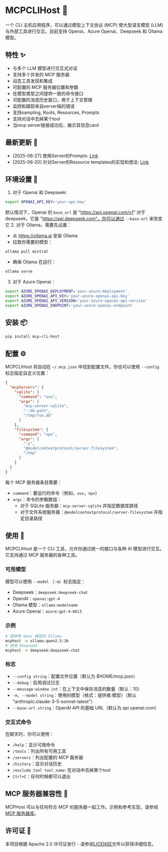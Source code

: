# MCPCLIHost 🤖
一个 CLI 主机应用程序，可以通过模型上下文协议 (MCP) 使大型语言模型 (LLM) 与外部工具进行交互。目前支持 Openai、Azure Openai、Deepseek 和 Ollama 模型。

## 特性 ✨
- 与多个 LLM 模型进行交互式对话
- 支持多个并发的 MCP 服务器
- 动态工具发现和集成
- 可配置的 MCP 服务器位置和参数
- 在模型类型之间提供一致的命令接口
- 可配置的消息历史窗口，用于上下文管理
- 监控和跟踪来自server端的错误
- 支持sampling, Roots, Resources, Prompts
- 支持对话中去掉某个tool
- 当mcp server链接成功后，展示其信息card

## 最新更新 💌
- [2025-06-27] 使用Server的Prompts: [Link](./docs/zh/prompts_usage.md)
- [2025-06-20] 针对Server的Resource templates的实现和想法: [Link](./docs/zh/resource_templates_implements.md)

## 环境设置 🔧
1. 对于 Openai 和 Deepseek:
```bash
export OPENAI_API_KEY='your-api-key'
```
默认情况下，Openai 的 `base_url` 是 "https://api.openai.com/v1"
对于 deepseek，它是 "https://api.deepseek.com"，你可以通过 `--base-url` 来改变它
2. 对于 Ollama，需要先设置：
- 从 https://ollama.ai 安装 Ollama
- 拉取你需要的模型：
```bash
ollama pull mistral
```
- 确保 Ollama 在运行：
```bash
ollama serve
```
3. 对于 Azure Openai：
```bash
export AZURE_OPENAI_DEPLOYMENT='your-azure-deployment'
export AZURE_OPENAI_API_KEY='your-azure-openai-api-key'
export AZURE_OPENAI_API_VERSION='your-azure-openai-api-version'
export AZURE_OPENAI_ENDPOINT='your-azure-openai-endpoint'
```
## 安装 📦
```bash
pip install mcp-cli-host
```
## 配置 ⚙️
MCPCLIHost 将自动在 `~/.mcp.json` 中找到配置文件。你也可以使用 `--config` 标志指定自定义位置：
```json
{
  "mcpServers": {
    "sqlite": {
      "command": "uvx",
      "args": [
        "mcp-server-sqlite",
        "--db-path",
        "/tmp/foo.db"
      ]
    },
    "filesystem": {
      "command": "npx",
      "args": [
        "-y",
        "@modelcontextprotocol/server-filesystem",
        "/tmp"
      ]
    }
  }
}
```
每个 MCP 服务器条目需要：
- `command`：要运行的命令（例如，`uvx`，`npx`） 
- `args`：命令的参数数组：
  - 对于 SQLite 服务器：`mcp-server-sqlite` 并指定数据库路径
  - 对于文件系统服务器：`@modelcontextprotocol/server-filesystem` 并指定目录路径
## 使用 🚀
MCPCLIHost 是一个 CLI 工具，允许你通过统一的接口与各种 AI 模型进行交互。它支持通过 MCP 服务器的各种工具。
### 可用模型
模型可以使用 `--model` （`-m`）标志指定：
- Deepseek：`deepseek:deepseek-chat`
- OpenAI：`openai:gpt-4`
- Ollama 模型：`ollama:modelname`
- Azure Openai：`azure:gpt-4-0613`
### 示例
```bash
# 使用带 Qwen 模型的 Ollama
mcphost -m ollama:qwen2.5:3b
# 使用 Deepseek
mcphost -m deepseek:deepseek-chat
```
### 标志
- `--config string`：配置文件位置（默认为 $HOME/mcp.json）
- `--debug`：启用调试日志
- `--message-window int`：在上下文中保存消息的数量（默认：10）
- `-m, --model string`：使用的模型（格式：提供者:模型）（默认 "anthropic:claude-3-5-sonnet-latest"）
- `--base-url string`：OpenAI API 的基础 URL（默认为 api.openai.com）
### 交互式命令
在聊天时，你可以使用：
- `/help`：显示可用命令
- `/tools`：列出所有可用工具
- `/servers`：列出配置的 MCP 服务器
- `/history`：显示对话历史
- `/exclude_tool tool_name`: 在对话中去掉某个tool
- `Ctrl+C`：任何时候都可以退出

## MCP 服务器兼容性 🔌
MCPHost 可以与任何符合 MCP 的服务器一起工作。示例和参考实现，请参阅[MCP 服务器库](https://github.com/modelcontextprotocol/servers)。

## 许可证 📄
本项目根据 Apache 2.0 许可证发行 - 请参阅[LICENSE](LICENSE)文件以获得详细信息。